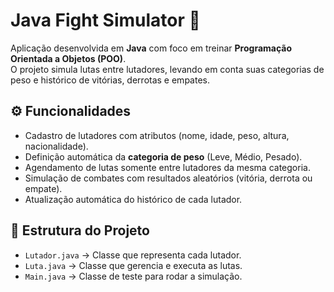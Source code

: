 # Java Fight Simulator 🥊

Aplicação desenvolvida em **Java** com foco em treinar **Programação Orientada a Objetos (POO)**.  
O projeto simula lutas entre lutadores, levando em conta suas categorias de peso e histórico de vitórias, derrotas e empates.

## ⚙️ Funcionalidades
- Cadastro de lutadores com atributos (nome, idade, peso, altura, nacionalidade).
- Definição automática da **categoria de peso** (Leve, Médio, Pesado).
- Agendamento de lutas somente entre lutadores da mesma categoria.
- Simulação de combates com resultados aleatórios (vitória, derrota ou empate).
- Atualização automática do histórico de cada lutador.

## 📂 Estrutura do Projeto
- `Lutador.java` → Classe que representa cada lutador.
- `Luta.java` → Classe que gerencia e executa as lutas.
- `Main.java` → Classe de teste para rodar a simulação.
